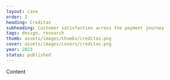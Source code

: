 ```yaml
---
layout: case
order: 2
heading: Creditas
subheading: Customer satisfaction across the payment journey
tags: design, research
thumb: assets/images/thumbs/creditas.png
cover: assets/images/covers/creditas.png
year: 2023
status: published
---
```


Content
